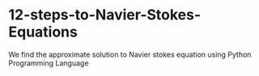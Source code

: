 # 12-steps-to-Navier-Stokes-Equations
We find the approximate solution to Navier stokes equation using Python Programming Language
